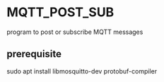 # MQTT_POST_SUB
program to post or subscribe MQTT messages

## prerequisite 
sudo apt install libmosquitto-dev protobuf-compiler
